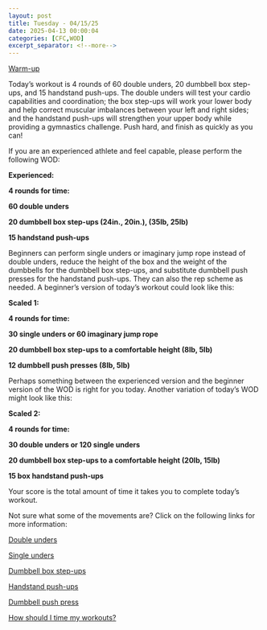```yaml
---
layout: post
title: Tuesday - 04/15/25
date: 2025-04-13 00:00:04
categories: [CFC,WOD]
excerpt_separator: <!--more-->
---
```

[Warm-up](https://communityfitnessclub.wixsite.com/website/post/basic-full-body-warm-up)

Today’s workout is 4 rounds of 60 double unders, 20 dumbbell box step-ups, and 15 handstand push-ups. The double unders will test your cardio capabilities and coordination; the box step-ups will work your lower body and help correct muscular imbalances between your left and right sides; and the handstand push-ups will strengthen your upper body while providing a gymnastics challenge. Push hard, and finish as quickly as you can!

If you are an experienced athlete and feel capable, please perform the following WOD:

**Experienced:**

**4 rounds for time:**

**60 double unders**

**20 dumbbell box step-ups (24in., 20in.), (35lb, 25lb)**

**15 handstand push-ups**
<!--more-->

Beginners can perform single unders or imaginary jump rope instead of double unders, reduce the height of the box and the weight of the dumbbells for the dumbbell box step-ups, and substitute dumbbell push presses for the handstand push-ups. They can also the rep scheme as needed. A beginner’s version of today’s workout could look like this:

**Scaled 1:**

**4 rounds for time:**

**30 single unders or 60 imaginary jump rope**

**20 dumbbell box step-ups to a comfortable height (8lb, 5lb)**

**12 dumbbell push presses (8lb, 5lb)**

Perhaps something between the experienced version and the beginner version of the WOD is right for you today. Another variation of today’s WOD might look like this:

**Scaled 2:**

**4 rounds for time:**

**30 double unders or 120 single unders**

**20 dumbbell box step-ups to a comfortable height (20lb, 15lb)**

**15 box handstand push-ups**

Your score is the total amount of time it takes you to complete today’s workout. 

Not sure what some of the movements are? Click on the following links for more information:

[Double unders](https://communityfitnessclub.wixsite.com/website/post/double-unders)

[Single unders](https://www.youtube.com/watch?v=hCuXYrTOMxI)

[Dumbbell box step-ups](https://communityfitnessclub.wixsite.com/website/post/dumbbell-box-step-ups) 

[Handstand push-ups](https://communityfitnessclub.wixsite.com/website/post/handstand-push-ups)

[Dumbbell push press](https://communityfitnessclub.wixsite.com/website/post/dumbbell-push-press) 

[How should I time my workouts?](https://communityfitnessclub.wixsite.com/website/post/how-should-i-time-my-workouts)
